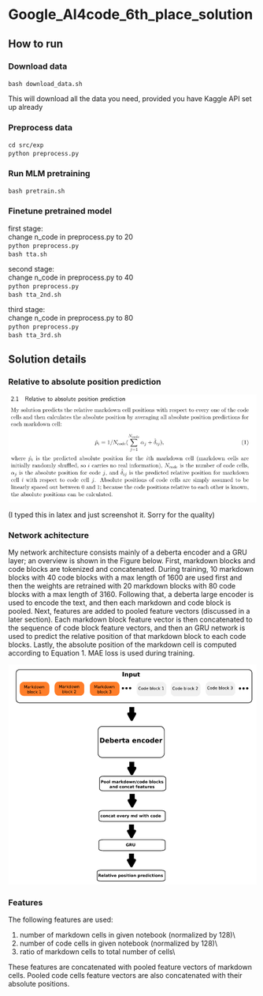 # Google_AI4code_6th_place_solution

## How to run

### Download data

`bash download_data.sh`

This will download all the data you need, provided you have Kaggle API set up already

### Preprocess data
`cd src/exp`\
`python preprocess.py`

### Run MLM pretraining
`bash pretrain.sh`

### Finetune pretrained model

first stage:\
change n_code in preprocess.py to 20\
`python preprocess.py`\
`bash tta.sh`


second stage:\
change n_code in preprocess.py to 40\
`python preprocess.py`\
`bash tta_2nd.sh`

third stage:\
change n_code in preprocess.py to 80\
`python preprocess.py`\
`bash tta_3rd.sh`

## Solution details

### Relative to absolute position prediction


![alt text](https://github.com/Shujun-He/Google_AI4code_6th_place_solution/blob/main/graphics/relative2absolute.png)

(I typed this in latex and just screenshot it. Sorry for the quality)

### Network achitecture
My network architecture consists mainly of a deberta encoder and a GRU layer; an overview is
shown in the Figure below. First, markdown blocks and code blocks are tokenized and concatenated.
During training, 10 markdown blocks with 40 code blocks with a max length of 1600 are used
first and then the weights are retrained with 20 markdown blocks with 80 code blocks with a
max length of 3160. Following that, a deberta large encoder is used to encode the text, and
then each markdown and code block is pooled. Next, features are added to pooled feature
vectors (discussed in a later section). Each markdown block feature vector is then concatenated
to the sequence of code block feature vectors, and then an GRU network is used to predict the
relative position of that markdown block to each code blocks. Lastly, the absolute position of
the markdown cell is computed according to Equation 1. MAE loss is used during training.

![alt text](https://github.com/Shujun-He/Google_AI4code_6th_place_solution/blob/main/graphics/architecture.png)

### Features

The following features are used:

1. number of markdown cells in given notebook (normalized by 128)\
2. number of code cells in given notebook (normalized by 128)\
3. ratio of markdown cells to total number of cells\

These features are concatenated with pooled feature vectors of markdown cells. Pooled code
cells feature vectors are also concatenated with their absolute positions.
